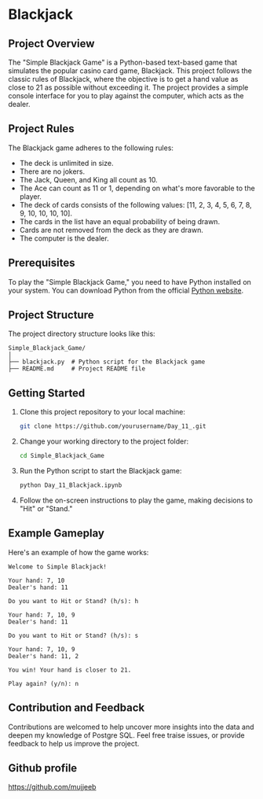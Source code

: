 #  Blackjack 

## Project Overview

The "Simple Blackjack Game" is a Python-based text-based game that simulates the popular casino card game, Blackjack. This project follows the classic rules of Blackjack, where the objective is to get a hand value as close to 21 as possible without exceeding it. The project provides a simple console interface for you to play against the computer, which acts as the dealer.

## Project Rules

The Blackjack game adheres to the following rules:

- The deck is unlimited in size.
- There are no jokers.
- The Jack, Queen, and King all count as 10.
- The Ace can count as 11 or 1, depending on what's more favorable to the player.
- The deck of cards consists of the following values: [11, 2, 3, 4, 5, 6, 7, 8, 9, 10, 10, 10, 10].
- The cards in the list have an equal probability of being drawn.
- Cards are not removed from the deck as they are drawn.
- The computer is the dealer.

## Prerequisites

To play the "Simple Blackjack Game," you need to have Python installed on your system. You can download Python from the official [Python website](https://www.python.org/downloads/).

## Project Structure

The project directory structure looks like this:

```
Simple_Blackjack_Game/
│
├── blackjack.py  # Python script for the Blackjack game
├── README.md     # Project README file
```

## Getting Started

1. Clone this project repository to your local machine:

   ```bash
   git clone https://github.com/yourusername/Day_11_.git
   ```

2. Change your working directory to the project folder:

   ```bash
   cd Simple_Blackjack_Game
   ```

3. Run the Python script to start the Blackjack game:

   ```bash
   python Day_11_Blackjack.ipynb
   ```

4. Follow the on-screen instructions to play the game, making decisions to "Hit" or "Stand."

## Example Gameplay

Here's an example of how the game works:

```plaintext
Welcome to Simple Blackjack!

Your hand: 7, 10
Dealer's hand: 11

Do you want to Hit or Stand? (h/s): h

Your hand: 7, 10, 9
Dealer's hand: 11

Do you want to Hit or Stand? (h/s): s

Your hand: 7, 10, 9
Dealer's hand: 11, 2

You win! Your hand is closer to 21.

Play again? (y/n): n
```



## Contribution and Feedback

Contributions are welcomed to help uncover more insights into the data and deepen my knowledge of Postgre SQL. Feel free traise issues, or provide feedback to help us improve the project.


## Github profile
https://github.com/mujjeeb
